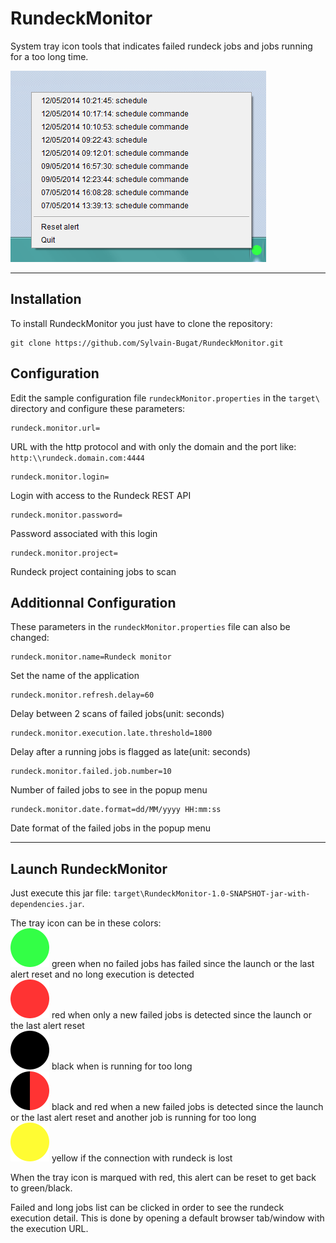 # RundeckMonitor

System tray icon tools that indicates failed rundeck jobs and jobs running for a too long time.

![RundeckMonitor screenshot](Screenshot.png)

***

## Installation

To install RundeckMonitor you just have to clone the repository:

	git clone https://github.com/Sylvain-Bugat/RundeckMonitor.git

## Configuration

Edit the sample configuration file `rundeckMonitor.properties` in the `target\` directory and configure these parameters:  

	rundeck.monitor.url=
	
URL with the http protocol and with only the domain and the port like: `http:\\rundeck.domain.com:4444`

	rundeck.monitor.login=
	
Login with access to the Rundeck REST API

	rundeck.monitor.password=
	
Password associated with this login

	rundeck.monitor.project=
	
Rundeck project containing jobs to scan

## Additionnal Configuration

These parameters in the `rundeckMonitor.properties` file can also be changed:

	rundeck.monitor.name=Rundeck monitor
	
Set the name of the application

	rundeck.monitor.refresh.delay=60
	
Delay between 2 scans of failed jobs(unit: seconds)

	rundeck.monitor.execution.late.threshold=1800
	
Delay after a running jobs is flagged as late(unit: seconds)

	rundeck.monitor.failed.job.number=10
	
Number of failed jobs to see in the popup menu

	rundeck.monitor.date.format=dd/MM/yyyy HH:mm:ss
	
Date format of the failed jobs in the popup menu

***

## Launch RundeckMonitor

Just execute this jar file: `target\RundeckMonitor-1.0-SNAPSHOT-jar-with-dependencies.jar`.

The tray icon can be in these colors:  
![RundeckMonitor OK](src/main/resources/OK.png) green when no failed jobs has failed since the launch or the last alert reset and no long execution is detected  
![RundeckMonitor KO](src/main/resources/KO.png) red when only a new failed jobs is detected since the launch or the last alert reset  
![RundeckMonitor late](src/main/resources/LATE.png) black when is running for too long  
![RundeckMonitor KO and late](src/main/resources/KO_LATE.png) black and red when a new failed jobs is detected since the launch or the last alert reset and another job is running for too long  
![RundeckMonitor disconnected](src/main/resources/DISCONNECTED.png) yellow if the connection with rundeck is lost  

When the tray icon is marqued with red, this alert can be reset to get back to green/black.

Failed and long  jobs list can be clicked in order to see the rundeck execution detail. This is done by opening a default browser tab/window with the execution URL.
